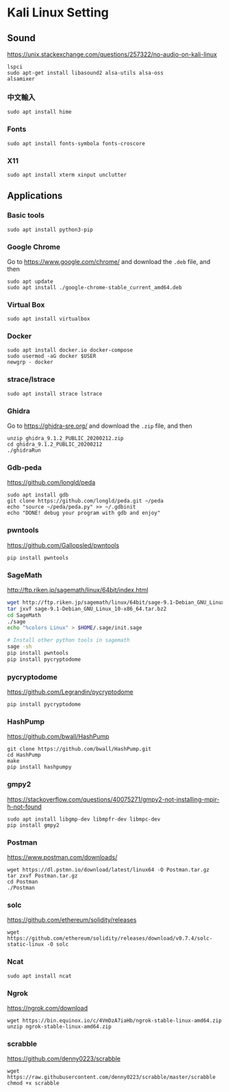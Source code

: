 # Kali Linux Setting

## Sound

https://unix.stackexchange.com/questions/257322/no-audio-on-kali-linux

```
lspci
sudo apt-get install libasound2 alsa-utils alsa-oss
alsamixer
```

### 中文輸入

```
sudo apt install hime
```

### Fonts

```
sudo apt install fonts-symbola fonts-croscore
```

### X11

```
sudo apt install xterm xinput unclutter
```

## Applications

### Basic tools

```
sudo apt install python3-pip
```

### Google Chrome

Go to https://www.google.com/chrome/ and download the `.deb` file, and then

```
sudo apt update
sudo apt install ./google-chrome-stable_current_amd64.deb
```

### Virtual Box

```
sudo apt install virtualbox
```

### Docker

```
sudo apt install docker.io docker-compose
sudo usermod -aG docker $USER
newgrp - docker
```

### strace/lstrace

```
sudo apt install strace lstrace
```

### Ghidra

Go to https://ghidra-sre.org/ and download the `.zip` file, and then

```
unzip ghidra_9.1.2_PUBLIC_20200212.zip
cd ghidra_9.1.2_PUBLIC_20200212
./ghidraRun
```

### Gdb-peda

https://github.com/longld/peda

```
sudo apt install gdb
git clone https://github.com/longld/peda.git ~/peda
echo "source ~/peda/peda.py" >> ~/.gdbinit
echo "DONE! debug your program with gdb and enjoy"
```

### pwntools

https://github.com/Gallopsled/pwntools

```
pip install pwntools
```

### SageMath

http://ftp.riken.jp/sagemath/linux/64bit/index.html

```sh
wget http://ftp.riken.jp/sagemath/linux/64bit/sage-9.1-Debian_GNU_Linux_10-x86_64.tar.bz2
tar jxvf sage-9.1-Debian_GNU_Linux_10-x86_64.tar.bz2
cd SageMath
./sage
echo "%colors Linux" > $HOME/.sage/init.sage

# Install other python tools in sagemath
sage -sh
pip install pwntools
pip install pycryptodome
```

### pycryptodome

https://github.com/Legrandin/pycryptodome

```
pip install pycryptodome
```

### HashPump

https://github.com/bwall/HashPump

```
git clone https://github.com/bwall/HashPump.git
cd HashPump
make
pip install hashpumpy
```

### gmpy2

https://stackoverflow.com/questions/40075271/gmpy2-not-installing-mpir-h-not-found

```
sudo apt install libgmp-dev libmpfr-dev libmpc-dev
pip install gmpy2
```

### Postman

https://www.postman.com/downloads/

```
wget https://dl.pstmn.io/download/latest/linux64 -O Postman.tar.gz
tar zxvf Postman.tar.gz
cd Postman
./Postman
```

### solc

https://github.com/ethereum/solidity/releases

```
wget https://github.com/ethereum/solidity/releases/download/v0.7.4/solc-static-linux -O solc
```

### Ncat

```
sudo apt install ncat
```

### Ngrok

https://ngrok.com/download

```
wget https://bin.equinox.io/c/4VmDzA7iaHb/ngrok-stable-linux-amd64.zip
unzip ngrok-stable-linux-amd64.zip
```

### scrabble

https://github.com/denny0223/scrabble

```
wget https://raw.githubusercontent.com/denny0223/scrabble/master/scrabble
chmod +x scrabble
```
